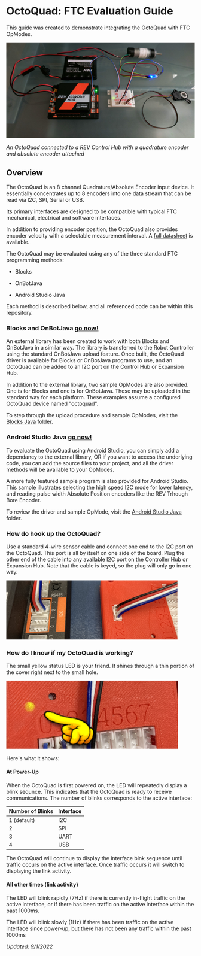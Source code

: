 # **OctoQuad: FTC Evaluation Guide**

This guide was created to demonstrate integrating the OctoQuad with FTC OpModes.  

<img title="" src="Media/octoquad_ftc.jpg">

*An OctoQuad connected to a REV Control Hub with a quadrature encoder and absolute encoder attached*

## **Overview**

The OctoQuad is an 8 channel Quadrature/Absolute Encoder input device.  It essentially concentrates up to 8 encoders into one data stream that can be read via I2C, SPI, Serial or USB.  

Its primary interfaces are designed to be compatible with typical FTC mechanical,  electrical and software interfaces.  

In addition to providing encoder position, the OctoQuad also provides encoder velocity with a selectable measurement interval.   A [full datasheet](https://github.com/DigitalChickenLabs/OctoQuad/tree/master/documentation) is available. 

The OctoQuad may be evaluated using any of the three standard FTC programming methods: 

- Blocks 

- OnBotJava

- Android Studio Java  

Each method is described below, and all referenced code can be within this repository.

### **Blocks and OnBotJava** [go now!](BlocksJava/)

An external library has been created to work with both Blocks and OnBotJava in a similar way.  The library is transferred  to the Robot Controller using the standard OnBotJava upload feature.  Once built, the OctoQuad driver is available for Blocks or OnBotJava programs to use, and an OctoQuad can be added to an I2C port on the Control Hub or Expansion Hub.

In addition to the external library, two sample OpModes are also provided.  One is for Blocks and one is for OnBotJava.  These may be uploaded in the standard way for each platform.  These examples assume a configured OctoQuad device named "octoquad".

To step through the upload procedure and sample OpModes, visit the  [Blocks Java](BlocksJava/) folder.

### **Android Studio Java** [go now!](ASJava/)

To evaluate the OctoQuad using Android Studio, you can simply add a dependancy to the external library, OR if you want to access the underlying code, you can add the source files to your project, and all the driver methods will be available to your OpModes.

A more fully featured sample program is also provided for Android Studio.  This sample illustrates selecting the high speed I2C mode for lower latency, and reading pulse width Absolute Position encoders like the REV Trhough Bore Encoder.

To review the driver and sample OpMode, visit the [Android Studio Java](ASJava/) folder.

### How do hook up the OctoQuad?

Use a standard 4-wire sensor cable and connect one end to the I2C port on the OctoQuad.  This port is all by itself on one side of the board.  Plug the other end of the cable into any available I2C port on the Controller Hub or Expansion Hub.  Note that the cable is keyed, so the plug will only go in one way.  

<img src="Media/2022-06-07-16-17-24-image.png" title="" alt="" width="458">

### How do I know if my OctoQuad is working?

The small yellow status LED is your friend.  It shines through a thin portion of the cover right next to the small hole.  

<img src="Media/2022-06-08-08-30-49-image.png" title="" alt="" width="459">

Here's what it shows:

#### At Power-Up

When the OctoQuad is first powered on, the LED will repeatedly display a blink sequnce. This indicates that the OctoQuad is ready to receive communications. The number of blinks corresponds to the active interface:

| Number of Blinks | Interface |
| ---------------- | --------- |
| 1 (default)      | I2C       |
| 2                | SPI       |
| 3                | UART      |
| 4                | USB       |

The OctoQuad will continue to display the interface bink sequence until traffic occurs on the active interface.   Once traffic occurs it will switch to displaying the link activity. 

#### All other times (link activity)

The LED will blink rapidly (7Hz) if there is currently in-flight traffic on the active interface, or if there has been traffic on the active interface within the past 1000ms.

The LED will blink slowly (1Hz) if there has been traffic on the active interface since power-up, but there has not been any traffic within the past 1000ms

*Updated: 9/1/2022*
